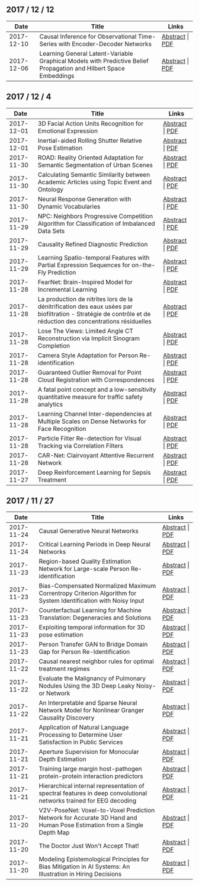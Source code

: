 ## 2017 / 12 / 12

|   Date   |                                                       Title                                                       |                                         Links                                          |
|----------|-------------------------------------------------------------------------------------------------------------------|----------------------------------------------------------------------------------------|
|2017-12-10|Causal Inference for Observational Time-Series with Encoder-Decoder   Networks                                     |[Abstract](http://arxiv.org/abs/1712.03553v1) \| [PDF](http://arxiv.org/pdf/1712.03553v1)|
|2017-12-06|Learning General Latent-Variable Graphical Models with Predictive Belief   Propagation and Hilbert Space Embeddings|[Abstract](http://arxiv.org/abs/1712.02046v1) \| [PDF](http://arxiv.org/pdf/1712.02046v1)|



## 2017 / 12 / 4

|   Date   |                                                                             Title                                                                              |                                         Links                                          |
|----------|----------------------------------------------------------------------------------------------------------------------------------------------------------------|----------------------------------------------------------------------------------------|
|2017-12-01|3D Facial Action Units Recognition for Emotional Expression                                                                                                     |[Abstract](http://arxiv.org/abs/1712.00195v1) \| [PDF](http://arxiv.org/pdf/1712.00195v1)|
|2017-12-01|Inertial-aided Rolling Shutter Relative Pose Estimation                                                                                                         |[Abstract](http://arxiv.org/abs/1712.00184v1) \| [PDF](http://arxiv.org/pdf/1712.00184v1)|
|2017-11-30|ROAD: Reality Oriented Adaptation for Semantic Segmentation of Urban   Scenes                                                                                   |[Abstract](http://arxiv.org/abs/1711.11556v1) \| [PDF](http://arxiv.org/pdf/1711.11556v1)|
|2017-11-30|Calculating Semantic Similarity between Academic Articles using Topic   Event and Ontology                                                                      |[Abstract](http://arxiv.org/abs/1711.11508v1) \| [PDF](http://arxiv.org/pdf/1711.11508v1)|
|2017-11-30|Neural Response Generation with Dynamic Vocabularies                                                                                                            |[Abstract](http://arxiv.org/abs/1711.11191v1) \| [PDF](http://arxiv.org/pdf/1711.11191v1)|
|2017-11-29|NPC: Neighbors Progressive Competition Algorithm for Classification of   Imbalanced Data Sets                                                                   |[Abstract](http://arxiv.org/abs/1711.10934v1) \| [PDF](http://arxiv.org/pdf/1711.10934v1)|
|2017-11-29|Causality Refined Diagnostic Prediction                                                                                                                         |[Abstract](http://arxiv.org/abs/1711.10915v1) \| [PDF](http://arxiv.org/pdf/1711.10915v1)|
|2017-11-29|Learning Spatio-temporal Features with Partial Expression Sequences for   on-the-Fly Prediction                                                                 |[Abstract](http://arxiv.org/abs/1711.10914v1) \| [PDF](http://arxiv.org/pdf/1711.10914v1)|
|2017-11-28|FearNet: Brain-Inspired Model for Incremental Learning                                                                                                          |[Abstract](http://arxiv.org/abs/1711.10563v1) \| [PDF](http://arxiv.org/pdf/1711.10563v1)|
|2017-11-28|La production de nitrites lors de la dénitrification des eaux usées   par biofiltration - Stratégie de contrôle et de réduction des   concentrations résiduelles|[Abstract](http://arxiv.org/abs/1711.10868v1) \| [PDF](http://arxiv.org/pdf/1711.10868v1)|
|2017-11-28|Lose The Views: Limited Angle CT Reconstruction via Implicit Sinogram   Completion                                                                              |[Abstract](http://arxiv.org/abs/1711.10388v1) \| [PDF](http://arxiv.org/pdf/1711.10388v1)|
|2017-11-28|Camera Style Adaptation for Person Re-identification                                                                                                            |[Abstract](http://arxiv.org/abs/1711.10295v1) \| [PDF](http://arxiv.org/pdf/1711.10295v1)|
|2017-11-28|Guaranteed Outlier Removal for Point Cloud Registration with   Correspondences                                                                                  |[Abstract](http://arxiv.org/abs/1711.10209v1) \| [PDF](http://arxiv.org/pdf/1711.10209v1)|
|2017-11-28|A fatal point concept and a low-sensitivity quantitative measure for   traffic safety analytics                                                                 |[Abstract](http://arxiv.org/abs/1711.10131v1) \| [PDF](http://arxiv.org/pdf/1711.10131v1)|
|2017-11-28|Learning Channel Inter-dependencies at Multiple Scales on Dense Networks   for Face Recognition                                                                 |[Abstract](http://arxiv.org/abs/1711.10103v1) \| [PDF](http://arxiv.org/pdf/1711.10103v1)|
|2017-11-28|Particle Filter Re-detection for Visual Tracking via Correlation Filters                                                                                        |[Abstract](http://arxiv.org/abs/1711.10069v1) \| [PDF](http://arxiv.org/pdf/1711.10069v1)|
|2017-11-28|CAR-Net: Clairvoyant Attentive Recurrent Network                                                                                                                |[Abstract](http://arxiv.org/abs/1711.10061v1) \| [PDF](http://arxiv.org/pdf/1711.10061v1)|
|2017-11-27|Deep Reinforcement Learning for Sepsis Treatment                                                                                                                |[Abstract](http://arxiv.org/abs/1711.09602v1) \| [PDF](http://arxiv.org/pdf/1711.09602v1)|



## 2017 / 11 / 27

|   Date   |                                                         Title                                                         |                                         Links                                          |
|----------|-----------------------------------------------------------------------------------------------------------------------|----------------------------------------------------------------------------------------|
|2017-11-24|Causal Generative Neural Networks                                                                                      |[Abstract](http://arxiv.org/abs/1711.08936v1) \| [PDF](http://arxiv.org/pdf/1711.08936v1)|
|2017-11-24|Critical Learning Periods in Deep Neural Networks                                                                      |[Abstract](http://arxiv.org/abs/1711.08856v1) \| [PDF](http://arxiv.org/pdf/1711.08856v1)|
|2017-11-23|Region-based Quality Estimation Network for Large-scale Person   Re-identification                                     |[Abstract](http://arxiv.org/abs/1711.08766v1) \| [PDF](http://arxiv.org/pdf/1711.08766v1)|
|2017-11-23|Bias-Compensated Normalized Maximum Correntropy Criterion Algorithm for   System Identification with Noisy Input       |[Abstract](http://arxiv.org/abs/1711.08677v1) \| [PDF](http://arxiv.org/pdf/1711.08677v1)|
|2017-11-23|Counterfactual Learning for Machine Translation: Degeneracies and   Solutions                                          |[Abstract](http://arxiv.org/abs/1711.08621v1) \| [PDF](http://arxiv.org/pdf/1711.08621v1)|
|2017-11-23|Exploiting temporal information for 3D pose estimation                                                                 |[Abstract](http://arxiv.org/abs/1711.08585v1) \| [PDF](http://arxiv.org/pdf/1711.08585v1)|
|2017-11-23|Person Transfer GAN to Bridge Domain Gap for Person Re-Identification                                                  |[Abstract](http://arxiv.org/abs/1711.08565v1) \| [PDF](http://arxiv.org/pdf/1711.08565v1)|
|2017-11-22|Causal nearest neighbor rules for optimal treatment regimes                                                            |[Abstract](http://arxiv.org/abs/1711.08451v1) \| [PDF](http://arxiv.org/pdf/1711.08451v1)|
|2017-11-22|Evaluate the Malignancy of Pulmonary Nodules Using the 3D Deep Leaky   Noisy-or Network                                |[Abstract](http://arxiv.org/abs/1711.08324v1) \| [PDF](http://arxiv.org/pdf/1711.08324v1)|
|2017-11-22|An Interpretable and Sparse Neural Network Model for Nonlinear Granger   Causality Discovery                           |[Abstract](http://arxiv.org/abs/1711.08160v1) \| [PDF](http://arxiv.org/pdf/1711.08160v1)|
|2017-11-21|Application of Natural Language Processing to Determine User   Satisfaction in Public Services                         |[Abstract](http://arxiv.org/abs/1711.08083v1) \| [PDF](http://arxiv.org/pdf/1711.08083v1)|
|2017-11-21|Aperture Supervision for Monocular Depth Estimation                                                                    |[Abstract](http://arxiv.org/abs/1711.07933v1) \| [PDF](http://arxiv.org/pdf/1711.07933v1)|
|2017-11-21|Training large margin host-pathogen protein-protein interaction   predictors                                           |[Abstract](http://arxiv.org/abs/1711.07886v1) \| [PDF](http://arxiv.org/pdf/1711.07886v1)|
|2017-11-21|Hierarchical internal representation of spectral features in deep   convolutional networks trained for EEG decoding    |[Abstract](http://arxiv.org/abs/1711.07792v2) \| [PDF](http://arxiv.org/pdf/1711.07792v2)|
|2017-11-20|V2V-PoseNet: Voxel-to-Voxel Prediction Network for Accurate 3D Hand and   Human Pose Estimation from a Single Depth Map|[Abstract](http://arxiv.org/abs/1711.07399v1) \| [PDF](http://arxiv.org/pdf/1711.07399v1)|
|2017-11-20|The Doctor Just Won't Accept That!                                                                                     |[Abstract](http://arxiv.org/abs/1711.08037v2) \| [PDF](http://arxiv.org/pdf/1711.08037v2)|
|2017-11-20|Modeling Epistemological Principles for Bias Mitigation in AI Systems:   An Illustration in Hiring Decisions           |[Abstract](http://arxiv.org/abs/1711.07111v1) \| [PDF](http://arxiv.org/pdf/1711.07111v1)|



